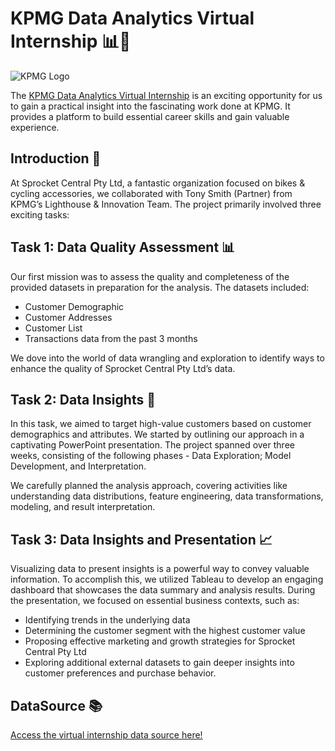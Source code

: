 # KPMG Data Analytics Virtual Internship 📊🚴

![KPMG Logo](kpmg_logo.png)

The [KPMG Data Analytics Virtual Internship](https://www.theforage.com/virtual-internships/theme/m7W4GMqeT3bh9Nb2c/KPMG-Data-Analytics-Virtual-Internship?ref=7m99dkPfXTbA3Y2Fb) is an exciting opportunity for us to gain a practical insight into the fascinating work done at KPMG. It provides a platform to build essential career skills and gain valuable experience.

## Introduction 🚀

At Sprocket Central Pty Ltd, a fantastic organization focused on bikes & cycling accessories, we collaborated with Tony Smith (Partner) from KPMG’s Lighthouse & Innovation Team. The project primarily involved three exciting tasks:

## Task 1: Data Quality Assessment 📊

Our first mission was to assess the quality and completeness of the provided datasets in preparation for the analysis. The datasets included:

* Customer Demographic 
* Customer Addresses
* Customer List
* Transactions data from the past 3 months

We dove into the world of data wrangling and exploration to identify ways to enhance the quality of Sprocket Central Pty Ltd’s data.

## Task 2: Data Insights 🎯

In this task, we aimed to target high-value customers based on customer demographics and attributes. We started by outlining our approach in a captivating PowerPoint presentation. The project spanned over three weeks, consisting of the following phases - Data Exploration; Model Development, and Interpretation.

We carefully planned the analysis approach, covering activities like understanding data distributions, feature engineering, data transformations, modeling, and result interpretation.

## Task 3: Data Insights and Presentation 📈

Visualizing data to present insights is a powerful way to convey valuable information. To accomplish this, we utilized Tableau to develop an engaging dashboard that showcases the data summary and analysis results. During the presentation, we focused on essential business contexts, such as:

* Identifying trends in the underlying data
* Determining the customer segment with the highest customer value
* Proposing effective marketing and growth strategies for Sprocket Central Pty Ltd
* Exploring additional external datasets to gain deeper insights into customer preferences and purchase behavior.

## DataSource 📚

[Access the virtual internship data source here!](https://www.theforage.com/virtual-internships/m7W4GMqeT3bh9Nb2c?ref=7m99dkPfXTbA3Y2Fb)
